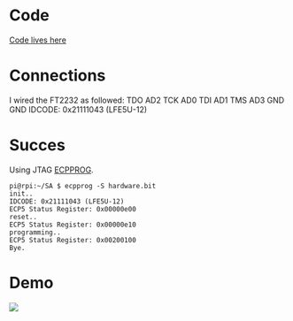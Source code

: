# Code

[Code lives here](blinky/)

# Connections

I wired the FT2232 as followed:
TDO        AD2
TCK        AD0
TDI         AD1
TMS        AD3
GND       GND
IDCODE: 0x21111043 (LFE5U-12)


# Succes

Using JTAG [ECPPROG](https://github.com/gregdavill/ecpprog/tree/main/ecpprog).

```
pi@rpi:~/SA $ ecpprog -S hardware.bit
init..
IDCODE: 0x21111043 (LFE5U-12)
ECP5 Status Register: 0x00000e00
reset..
ECP5 Status Register: 0x00000e10
programming..
ECP5 Status Register: 0x00200100
Bye.
```

# Demo

![](blinky.gif)
